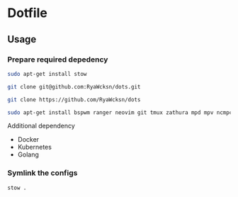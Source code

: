 # Dotfile

## Usage

### Prepare required depedency

```sh
sudo apt-get install stow
```

```sh
git clone git@github.com:RyaWcksn/dots.git
```

```sh
git clone https://github.com/RyaWcksn/dots
```

```sh
sudo apt-get install bspwm ranger neovim git tmux zathura mpd mpv ncmpcpp dunst rofi polybar xbacklight playerctl arandr
```

Additional dependency

- Docker
- Kubernetes
- Golang 

### Symlink the configs

```sh
stow .
```
